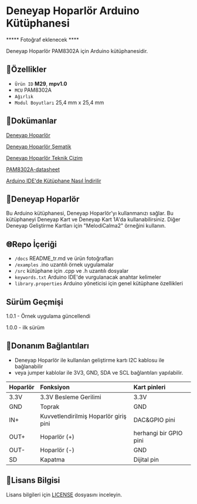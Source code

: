 # Deneyap Hoparlör Arduino Kütüphanesi

***** Fotoğraf eklenecek ****

Deneyap Hoparlör PAM8302A için Arduino kütüphanesidir.

## :mag_right:Özellikler 
- `Ürün ID` **M29**, **mpv1.0**
- `MCU` PAM8302A
- `Ağırlık`
- `Modul Boyutları` 25,4 mm x 25,4 mm

## :closed_book:Dokümanlar
[Deneyap Hoparlör](https://docs.deneyapkart.org/tr/content/contentDetail/deneyap-module-deneyap-speaker-m29)

[Deneyap Hoparlör Şematik](https://cdn.deneyapkart.org/media/upload/userFormUpload/jK7N10tjlSvpvxTOBJTOzDI4mnhFc8Gt.pdf)

[Deneyap Hoparlör Teknik Çizim](https://cdn.deneyapkart.org/media/upload/userFormUpload/oOS8e2k6AIGAZUH9mr5JS5CZf0Xf8JM1.pdf)

[PAM8302A-datasheet](https://www.diodes.com/assets/Datasheets/PAM8302A.pdf)

[Arduino IDE'de Kütüphane Nasıl İndirilir](https://docs.arduino.cc/software/ide-v1/tutorials/installing-libraries)

## :pushpin:Deneyap Hoparlör
Bu Arduino kütüphanesi, Deneyap Hoparlör'yı kullanmanızı sağlar. Bu kütüphaneyi Deneyap Kart ve Deneyap Kart 1A'da kullanabilirsiniz.
Diğer Deneyap Geliştirme Kartları için "MelodiCalma2" örneğini kullanın.

## :globe_with_meridians:Repo İçeriği
- `/docs` README_tr.md ve ürün fotoğrafları
- `/examples` .ino uzantılı örnek uygulamalar
- `/src` kütüphane için .cpp ve .h uzantılı dosyalar
- `keywords.txt` Arduino IDE'de vurgulanacak anahtar kelimeler
- `library.properties` Arduino yöneticisi için genel kütüphane özellikleri

## Sürüm Geçmişi
1.0.1 - Örnek uygulama güncellendi

1.0.0 - ilk sürüm

## :rocket:Donanım Bağlantıları
- Deneyap Hoparlör ile kullanılan geliştirme kartı I2C kablosu ile bağlanabilir
- veya jumper kablolar ile 3V3, GND, SDA ve SCL bağlantıları yapılabilir. 

|Hoparlör| Fonksiyon| Kart pinleri |
| :---     | :---   |   :---  |
|3.3V |3.3V Besleme Gerilimi|3.3V|
|GND  |Toprak|GND|
|IN+  |Kuvvetlendirilmiş Hoparlör giriş pini| DAC&GPIO pini|
|OUT+ |Hoparlör (+)|herhangi bir GPIO pini|
|OUT- |Hoparlör (-)| GND |
|SD   |Kapatma|Dijital pin|

## :bookmark_tabs:Lisans Bilgisi 
Lisans bilgileri için [LICENSE](https://github.com/deneyapkart/deneyap-hoparlor-arduino-library/blob/master/LICENSE) dosyasını inceleyin.